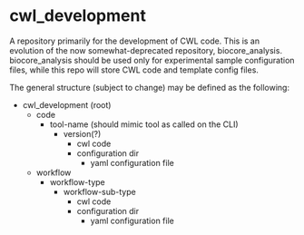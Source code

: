 # cwl_development

A repository primarily for the development of CWL code. This is an evolution of the now somewhat-deprecated repository, biocore_analysis.
biocore_analysis should be used only for experimental sample configuration files, while this repo will store CWL code and template config files.

The general structure (subject to change) may be defined as the following:

* cwl_development (root)
  * code
    * tool-name (should mimic tool as called on the CLI)
      * version(?)
        * cwl code
        * configuration dir
          * yaml configuration file
  * workflow
    * workflow-type
      * workflow-sub-type
        * cwl code
        * configuration dir
          * yaml configuration file
